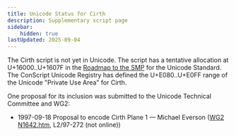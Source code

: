 ```yaml
---
title: Unicode Status for Cirth
description: Supplementary script page
sidebar:
    hidden: true
lastUpdated: 2025-09-04
---
```


The Cirth script is not yet in Unicode. The script has a tentative allocation at U+16000..U+1607F in the [Roadmap to the SMP](http://www.unicode.org/roadmaps/smp/) for the Unicode Standard. The ConScript Unicode Registry has defined the U+E080..U+E0FF range of the Unicode "Private Use Area" for Cirth.

[comment]: # (end of intro)

[comment]: # (start of blocks)



[comment]: # (end of blocks)

[comment]: # (start of chars)



[comment]: # (end of chars)

[comment]: # (start of rest)

One proposal for its inclusion was submitted to the Unicode Technical Committee and WG2:

- 1997-09-18 Proposal to encode Cirth Plane 1 — Michael Everson ([WG2 N1642.htm](https://www.unicode.org/wg2/docs/n1642/n1642.htm), L2/97-272 (not online))
